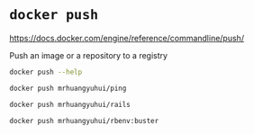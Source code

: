 # `docker push`

<https://docs.docker.com/engine/reference/commandline/push/>

Push an image or a repository to a registry

```bash
docker push --help
```

```bash
docker push mrhuangyuhui/ping

docker push mrhuangyuhui/rails

docker push mrhuangyuhui/rbenv:buster
```
